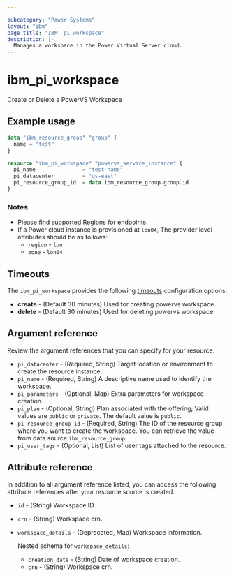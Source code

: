 ```yaml
---

subcategory: "Power Systems"
layout: "ibm"
page_title: "IBM: pi_workspace"
description: |-
  Manages a workspace in the Power Virtual Server cloud.
---
```


# ibm_pi_workspace

Create or Delete a PowerVS Workspace

## Example usage

```terraform
data "ibm_resource_group" "group" {
  name = "test"
}

resource "ibm_pi_workspace" "powervs_service_instance" {
  pi_name               = "test-name"
  pi_datacenter         = "us-east"
  pi_resource_group_id  = data.ibm_resource_group.group.id
}
```

### Notes

- Please find [supported Regions](https://cloud.ibm.com/apidocs/power-cloud#endpoint) for endpoints.
- If a Power cloud instance is provisioned at `lon04`, The provider level attributes should be as follows:
  - `region` - `lon`
  - `zone` - `lon04`

## Timeouts

The `ibm_pi_workspace` provides the following [timeouts](https://developer.hashicorp.com/terraform/language/resources/syntax#operation-timeouts) configuration options:

- **create** - (Default 30 minutes) Used for creating powervs workspace.
- **delete** - (Default 30 minutes) Used for deleting powervs workspace.

## Argument reference

Review the argument references that you can specify for your resource.

- `pi_datacenter` - (Required, String) Target location or environment to create the resource instance.
- `pi_name` - (Required, String) A descriptive name used to identify the workspace.
- `pi_parameters` - (Optional, Map) Extra parameters for workspace creation.
- `pi_plan` -  (Optional, String) Plan associated with the offering; Valid values are `public` or `private`. The default value is `public`.
- `pi_resource_group_id` - (Required, String) The ID of the resource group where you want to create the workspace. You can retrieve the value from data source `ibm_resource_group`.
- `pi_user_tags` - (Optional, List) List of user tags attached to the resource.

## Attribute reference

In addition to all argument reference listed, you can access the following attribute references after your resource source is created.

- `id` - (String) Workspace ID.
- `crn` - (String) Workspace crn.
- `workspace_details` - (Deprecated, Map) Workspace information.

    Nested schema for `workspace_details`:
  - `creation_date` - (String) Date of workspace creation.
  - `crn` - (String) Workspace crn.
